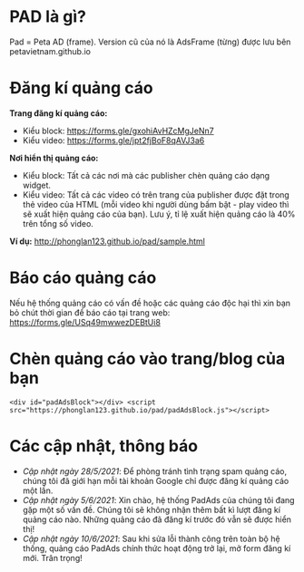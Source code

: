 # PAD là gì?
Pad = Peta AD (frame). Version cũ của nó là AdsFrame (từng) được lưu bên petavietnam.github.io

# Đăng kí quảng cáo
<b>Trang đăng kí quảng cáo:</b> <br/>
- Kiểu block: https://forms.gle/gxohiAvHZcMgJeNn7 <br/>
- Kiểu video: https://forms.gle/jpt2fjBoF8qAVJ3a6 <br/>

<b>Nơi hiển thị quảng cáo:</b><br/>
- Kiểu block: Tất cả các nơi mà các publisher chèn quảng cáo dạng widget.<br/>
- Kiểu video: Tất cả các video có trên trang của publisher được đặt trong thẻ video của HTML (mỗi video khi người dùng bấm bật - play video thì sẽ xuất hiện quảng cáo của bạn). Lưu ý, tỉ lệ xuất hiện quảng cáo là 40% trên tổng số video.<br/>

<b>Ví dụ:</b> http://phonglan123.github.io/pad/sample.html

# Báo cáo quảng cáo
Nếu hệ thống quảng cáo có vấn đề hoặc các quảng cáo độc hại thì xin bạn bỏ chút thời gian để báo cáo tại trang web: https://forms.gle/USq49mwwezDEBtUi8

# Chèn quảng cáo vào trang/blog của bạn
```
<div id="padAdsBlock"></div> <script src="https://phonglan123.github.io/pad/padAdsBlock.js"></script>
```

# Các cập nhật, thông báo
- <i>Cập nhật ngày 28/5/2021</i>: Để phòng tránh tình trạng spam quảng cáo, chúng tôi đã giới hạn mỗi tài khoản Google chỉ được đăng kí quảng cáo một lần.
- <i>Cập nhật ngày 5/6/2021</i>: Xin chào, hệ thống PadAds của chúng tôi đang gặp một số vấn đề. Chúng tôi sẽ không nhận thêm bất kì lượt đăng kí quảng cáo nào. Những quảng cáo đã đăng kí trước đó vẫn sẽ được hiển thị!
- <i>Cập nhật ngày 10/6/2021</i>: Sau khi sửa lỗi thành công trên toàn bộ hệ thống, quảng cáo PadAds chính thức hoạt động trở lại, mở form đăng kí mới. Trân trọng!
